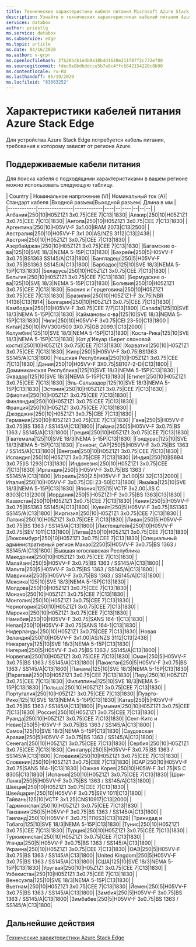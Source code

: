 ```yaml
---
title: Технические характеристики кабеля питания Microsoft Azure Stack Edge на основе расположения | Документация Майкрософт
description: Узнайте о технических характеристиках кабелей питания Azure Stack Edge.
services: databox
author: priestlg
ms.service: databox
ms.subservice: edge
ms.topic: article
ms.date: 04/16/2020
ms.author: v-grpr
ms.openlocfilehash: 2fb28bcb1edb9a18b4d1628e211f87f2c772ef80
ms.sourcegitcommit: fdec8e8bdbddcce5b7a0c4ffc6842154220c8b90
ms.contentlocale: ru-RU
ms.lasthandoff: 05/19/2020
ms.locfileid: "83663252"
---
```

# <a name="azure-stack-edge-power-cord-specifications"></a>Характеристики кабелей питания Azure Stack Edge

Для устройства Azure Stack Edge потребуется кабель питания, требования к которому зависят от региона Azure.

## <a name="supported-power-cords"></a>Поддерживаемые кабели питания

Для поиска кабеля с подходящими характеристиками в вашем регионе можно использовать следующую таблицу.

| Country    | Номинальное напряжение (V)| Номинальный ток (A)| Стандарт кабеля |Входной разъем|Выходной разъем| Длина в мм |  
|------------|---------------|------------|----|--|----|--|--|--|
|Албания|250|10|H05Z1Z1 3x0.75|CEE 7|C13|1830|
|Алжир|250|10|H05Z1Z1 3x0.75|CEE 7|C13|1830|
|Ангола|250|10|H05Z1Z1 3x0.75|CEE 7|C13|1830|
|Аргентина|250|10|H05VV-F 3x1.00|IRAM 2073|C13|2500|
|Австралия|250|10|H05VV-F 3x1.00|AS/NZS 3112|C13|2438|
|Австрия|250|10|H05Z1Z1 3x0.75|CEE 7|C13|1830|
|Азербайджан|250|10|H05Z1Z1 3x0.75|CEE 7|C13|1830|
|Багамские о-ва|125|10|SVE 18/3|NEMA 5-15P|C13|1830|
|Бахрейн|250|5|H05VV-F 3x0.75|BS1363 SS145/A|C13|1800|
|Бангладеш|250|5|H05VV-F 3x0.75|BS1363 SS145/A|C13|1800|
|Барбадос|125|10|SVE 18/3|NEMA 5-15P|C13|1830|
|Беларусь|250|10|H05Z1Z1 3x0.75|CEE 7|C13|1830|
|Бельгия|250|10|H05Z1Z1 3x0.75|CEE 7|C13|1830|
|Бермудские о-ва|125|10|SVE 18/3|NEMA 5-15P|C13|1830|
|Боливия|250|10|H05Z1Z1 3x0.75|CEE 7|C13|1830|
|Босния и Герцеговина|250|10|H05Z1Z1 3x0.75|CEE 7|C13|1830|
|Бразилия|250|10|H05Z1Z1-F 3x.75|NBR 14136|C13|1914|
|Болгария|250|10|H05Z1Z1 3x0.75|CEE 7|C13|1830|
|Камбоджа|250|10|H05VV-F 3x0.75|CEE 7/7|C13|1800|
|Canada|125|10|SVE 18/3|NEMA 5-15P|C13|1830|
|Каймановы о-ва|125|10|SVE 18/3|NEMA 5-15P|C13|1830|
|Чили|250|10|H05VV-F 3x0.75|CEI 23-50|C13|1800
|Китай|250|10|RVV300/500 3X0.75|GB 2099.1|C13|2000|
|Колумбия|125|10|SVE 18/3|NEMA 5-15P|C13|1830|
|Коста-Рика|125|10|SVE 18/3|NEMA 5-15P|C13|1830|
|Кот д'Ивуар (Берег слоновой кости)|250|10|H05Z1Z1 3x0.75|CEE 7|C13|1830|
|Хорватия|250|10|H05Z1Z1 3x0.75|CEE 7|C13|1830|
|Кипр|250|5|H05VV-F 3x0.75|BS1363 SS145/A|C13|1800|
|Чешская Республика|250|10|H05Z1Z1 3x0.75|CEE 7|C13|1830|
|Дания|250|10|H05VV-F 3X0.75|SB107-2-DI|C13|1800|
|Доминиканская Республика|125|10|SVE 18/3|NEMA 5-15P|C13|1830|
|Эквадор|125|10|SVE 18/3|NEMA 5-15P|C13|1830|
|Египет|250|10|H05Z1Z1 3x0.75|CEE 7|C13|1830|
|Эль-Сальвадор|125|10|SVE 18/3|NEMA 5-15P|C13|1830|
|Эстония|250|10|H05Z1Z1 3x0.75|CEE 7|C13|1830|
|Эфиопия|250|10|H05Z1Z1 3x0.75|CEE 7|C13|1830|
|Финляндия|250|10|H05Z1Z1 3x0.75|CEE 7|C13|1830|
|Франция|250|10|H05Z1Z1 3x0.75|CEE 7|C13|1830|
|Джорджия|250|10|H05Z1Z1 3x0.75|CEE 7|C13|1830|
|Германия|250|10|H05Z1Z1 3x0.75|CEE 7|C13|1830|
|Гана|250|5|H05VV-F 3x0.75|BS 1363 / SS145/A|C13|1800|
|Гайана|250|5|H05VV-F 3x0.75|BS 1363 / SS145/A|C13|1800|
|Греция|250|10|H05Z1Z1 3x0.75|CEE 7|C13|1830|
|Гватемала|125|10|SVE 18/3|NEMA 5-15P|C13|1830|
|Гондурас|125|10|SVE 18/3|NEMA 5-15P|C13|1830|
|Гонконг, САР|250|5|H05VV-F 3x0.75|BS 1363 / SS145/A|C13|1800|
|Венгрия|250|10|H05Z1Z1 3x0.75|CEE 7|C13|1830|
|Исландия|250|10|H05Z1Z1 3x0.75|CEE 7|C13|1830|
|Индия|250|10|IS694 3x0.75|IS 1293|C13|1830|
|Индонезия|250|10|H05Z1Z1 3x0.75|CEE 7|C13|1830|
|Ирландия|250|5|H05VV-F 3x0.75|BS 1363 / SS145/A|C13|1800|
|Израиль|250|2.5|H05VV-F 3x1.00|SI 32|C13|2000|
|Италия|250|10|H05VV-F 3x0.75|CEI 23-50|C13|1800|
|Ямайка|125|10|SVE 18/3|NEMA 5-15P|C13|1830|
|Япония|125|15|VCTF 3x2.00|JIS C 8303|C13|2300|
|Иордания|250|5|H05Z1Z1-F 3x0.75|BS 1363|C13|1830|
|Казахстан|250|10|H05Z1Z1 3x0.75|CEE 7|C13|1830|
|Кения|250|5|H05VV-F 3x0.75|BS1363 SS145/A|C13|1800|
|Кувейт|250|5|H05VV-F 3x0.75|BS1363 SS145/A|C13|1800|
|Киргизия|250|10|H05Z1Z1 3x0.75|CEE 7|C13|1830|
|Латвия|250|10|H05Z1Z1 3x0.75|CEE 7|C13|1830|
|Ливан|250|5|H05VV-F 3x0.75|BS 1363 / SS145/A|C13|1800|
|Лихтенштейн|250|10|H05VV-F 3x0.75|SEV 1011|C13|1800|
|Литва|250|10|H05Z1Z1 3x0.75|CEE 7|C13|1830|
|Люксембург|250|10|H05Z1Z1 3x0.75|CEE 7|C13|1830|
|Специальный административный регион Макао|2250|5|H05VV-F 3x0.75|BS 1363 / SS145/A|C13|1800|
|Бывшая югославская Республика Македония|250|10|H05Z1Z1 3x0.75|CEE 7|C13|1830|
|Малайзия|250|5|H05VV-F 3x0.75|BS 1363 / SS145/A|C13|1800|
|Мальта|250|5|H05VV-F 3x0.75|BS 1363 / SS145/A|C13|1800|
|Маврикий|250|5|H05VV-F 3x0.75|BS 1363 / SS145/A|C13|1800|
|Мексика|125|10|SVE 18/3|NEMA 5-15P|C13|1830|
|Молдова|250|10|H05Z1Z1 3x0.75|CEE 7|C13|1830|
|Монако|250|10|H05Z1Z1 3x0.75|CEE 7|C13|1830|
|Монголия|250|10|H05Z1Z1 3x0.75|CEE 7|C13|1830|
|Черногория|250|10|H05Z1Z1 3x0.75|CEE 7|C13|1830|
|Марокко|250|10|H05Z1Z1 3x0.75|CEE 7|C13|1830|
|Намибия|250|10|H05VV-F 3x0.75|SANS 164-1|C13|1830|
|Непал|250|10|H05VV-F 3x0.75|SANS 164-1|C13|1830|
|Нидерланды|250|10|H05Z1Z1 3x0.75|CEE 7|C13|1830|
|Новая Зеландия|250|10|H05VV-F 3x1.00|AS/NZS 3112|C13|2438|
|Никарагуа|125|10|SVE 18/3|NEMA 5-15P|C13|1830|
|Нигерия|250|5|H05VV-F 3x0.75|BS 1363 / SS145/A|C13|1800|
|Норвегия|250|10|H05Z1Z1 3x0.75|CEE 7|C13|1830|
|Оман|250|5|H05VV-F 3x0.75|BS 1363 / SS145/A|C13|1800|
|Пакистан|250|5|H05VV-F 3x0.75|BS 1363 / SS145/A|C13|1800|
|Панама|125|10|SVE 18/3|NEMA 5-15P|C13|1830|
|Парагвай|250|10|H05Z1Z1 3x0.75|CEE 7|C13|1830|
|Перу|250|10|H05Z1Z1 3x0.75|CEE 7|C13|1830|
|Филиппины|125|10|SVE 18/3|NEMA 5-15P|C13|1830|
|Польша|250|10|H05Z1Z1 3x0.75|CEE 7|C13|1830|
|Португалия|250|10|H05Z1Z1 3x0.75|CEE 7|C13|1830|
|Пуэрто-Рико|125|10|SVE 18/3|NEMA 5-15P|C13|1830|
|Катар|250|5|H05VV-F 3x0.75|BS 1363 / SS145/A|C13|1800|
|Румыния|250|10|H05Z1Z1 3x0.75|CEE 7|C13|1830|
|Россия|250|10|H05Z1Z1 3x0.75|CEE 7|C13|1830|
|Руанда|250|10|H05Z1Z1 3x0.75|CEE 7|C13|1830|
|Сент-Китс и Невис|250|5|H05VV-F 3x0.75|BS 1363 / SS145/A|C13|1800|
|Самоа|125|10|SVE 18/3|NEMA 5-15P|C13|1830|
|Саудовская Аравия|250|5|H05VV-F 3x0.75|BS 1363 / SS145/A|C13|1800|
|Сенегал|250|10|H05Z1Z1 3x0.75|CEE 7|C13|1830|
|Сербия|250|10|H05Z1Z1 3x0.75|CEE 7|C13|1830|
|Сингапур|250|5|H05VV-F 3x0.75|BS 1363 / SS145/A|C13|1800|
|Словакия|250|10|H05Z1Z1 3x0.75|CEE 7|C13|1830|
|Словения|250|10|H05Z1Z1 3x0.75|CEE 7|C13|1830|
|ЮАР|250|10|H05VV-F 3x0.75|SANS 164-1|C13|1830|
|Южная Корея|250|10|H05W-F 3x1.75|KS C 8305|C13|1830|
|Испания|250|10|H05Z1Z1 3x0.75|CEE 7|C13|1830|
|Шри-Ланка|250|5|H05VV-F 3x0.75|BS 1363 / SS145/A|C13|1800|
|Швеция|250|10|H05Z1Z1 3x0.75|CEE 7|C13|1830|
|Швейцария|250|10|H05VV-F 3x0.75|SEV 1011|C13|1800|
|Тайвань|125|10|VCTF 3x1.25|CNS10917|C13|2000|
|Таджикистан|250|10|H05Z1Z1 3x0.75|CEE 7|C13|1830|
|Танзания|250|5|H05VV-F 3x0.75|BS 1363 / SS145/A|C13|1800|
|Таиланд|250|10|H05VV-F 3x0.75|TI16S3|C13|1829|
|Тринидад и Тобаго|125|10|SVE 18/3|NEMA 5-15P|C13|1830|
|Тунис|250|10|H05Z1Z1 3x0.75|CEE 7|C13|1830|
|Турция|250|10|H05Z1Z1 3x0.75|CEE 7|C13|1830|
|Туркменистан|250|10|H05Z1Z1 3x0.75|CEE 7|C13|1830|
|Уганда|250|5|H05VV-F 3x0.75|BS 1363 / SS145/A|C13|1800|
|Украина|250|10|H05Z1Z1 3x0.75|CEE 7|C13|1830|
|ОАЭ|250|5|H05VV-F 3x0.75|BS 1363 / SS145/A|C13|1800|
|United Kingdom|250|5|H05VV-F 3x0.75|BS 1363 / SS145/A|C13|1800|
|США|125|10|SVE 18/3|NEMA 5-15P|C13|1830|
|Уругвай|250|10|H05Z1Z1 3x0.75|CEE 7|C13|1830|
|Узбекистан|250|10|H05Z1Z1 3x0.75|CEE 7|C13|1830|
|Венесуэла|125|10|SVE 18/3|NEMA 5-15P|C13|1830|
|Вьетнам|250|10|H05Z1Z1 3x0.75|CEE 7|C13|1830|
|Йемен|250|5|H05VV-F 3x0.75|BS 1363 / SS145/A|C13|1800|
|Замбия|250|5|H05VV-F 3x0.75|BS 1363 / SS145/A|C13|1800|
|Зимбабве|250|5|H05VV-F 3x0.75|BS 1363 / SS145/A|C13|1800|

## <a name="next-steps"></a>Дальнейшие действия

[Технические характеристики Azure Stack Edge](data-box-edge-technical-specifications-compliance.md)
